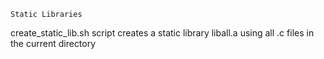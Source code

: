 	Static Libraries
create_static_lib.sh script creates a static library liball.a using all .c files in the current directory
